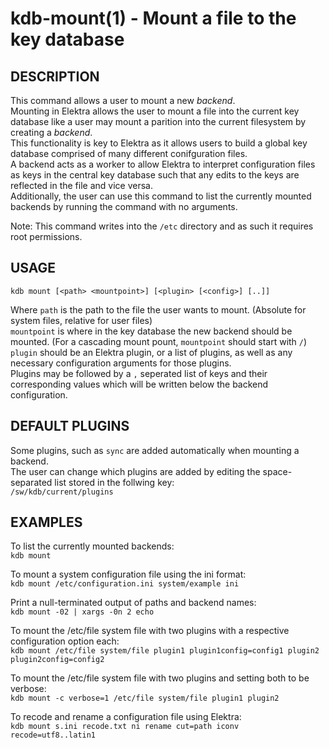 kdb-mount(1) - Mount a file to the key database
===============================================

## DESCRIPTION

This command allows a user to mount a new *backend*.  
Mounting in Elektra allows the user to mount a file into the current key database like a user may mount a parition into the current filesystem by creating a *backend*.  
This functionality is key to Elektra as it allows users to build a global key database comprised of many different conifguration files.  
A backend acts as a worker to allow Elektra to interpret configuration files as keys in the central key database such that any edits to the keys are reflected in the file and vice versa.  
Additionally, the user can use this command to list the currently mounted backends by running the command with no arguments.  

Note: This command writes into the `/etc` directory and as such it requires root permissions.  

## USAGE

`kdb mount [<path> <mountpoint>] [<plugin> [<config>] [..]]`  

Where `path` is the path to the file the user wants to mount. (Absolute for system files, relative for user files)  
`mountpoint` is where in the key database the new backend should be mounted. (For a cascading mount pount, `mountpoint` should start with `/`)  
`plugin` should be an Elektra plugin, or a list of plugins, as well as any necessary configuration arguments for those plugins.  
Plugins may be followed by a `,` seperated list of keys and their corresponding values which will be written below the backend configuration.  

## DEFAULT PLUGINS

Some plugins, such as `sync` are added automatically when mounting a backend.  
The user can change which plugins are added by editing the space-separated list stored in the follwing key:  
`/sw/kdb/current/plugins`  

## EXAMPLES

To list the currently mounted backends:  
	`kdb mount`  

To mount a system configuration file using the ini format:  
	`kdb mount /etc/configuration.ini system/example ini`  

Print a null-terminated output of paths and backend names:  
	`kdb mount -02 | xargs -0n 2 echo`  

To mount the /etc/file system file with two plugins with a respective configuration option each:  
	`kdb mount /etc/file system/file plugin1 plugin1config=config1 plugin2 plugin2config=config2`  

To mount the /etc/file system file with two plugins and setting both to be verbose:  
	`kdb mount -c verbose=1 /etc/file system/file plugin1 plugin2`

To recode and rename a configuration file using Elektra:  
	`kdb mount s.ini recode.txt ni rename cut=path iconv recode=utf8..latin1`  

